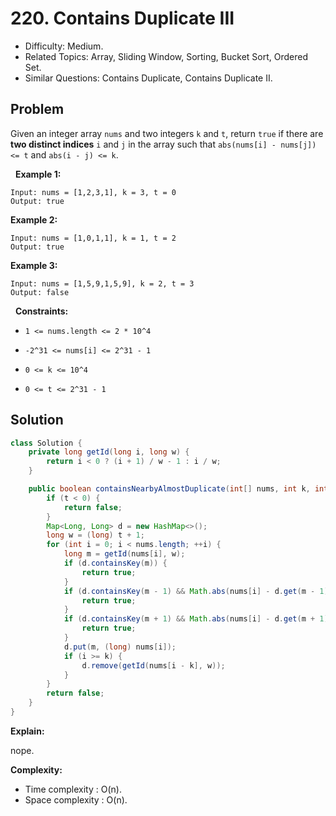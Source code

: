 # 220. Contains Duplicate III

- Difficulty: Medium.
- Related Topics: Array, Sliding Window, Sorting, Bucket Sort, Ordered Set.
- Similar Questions: Contains Duplicate, Contains Duplicate II.

## Problem

Given an integer array ```nums``` and two integers ```k``` and ```t```, return ```true``` if there are **two distinct indices** ```i``` and ```j``` in the array such that ```abs(nums[i] - nums[j]) <= t``` and ```abs(i - j) <= k```.

 
**Example 1:**
```
Input: nums = [1,2,3,1], k = 3, t = 0
Output: true
```

**Example 2:**
```
Input: nums = [1,0,1,1], k = 1, t = 2
Output: true
```

**Example 3:**
```
Input: nums = [1,5,9,1,5,9], k = 2, t = 3
Output: false
```
 
**Constraints:**


	
- ```1 <= nums.length <= 2 * 10^4```
	
- ```-2^31 <= nums[i] <= 2^31 - 1```
	
- ```0 <= k <= 10^4```
	
- ```0 <= t <= 2^31 - 1```



## Solution

```java
class Solution {
    private long getId(long i, long w) {
        return i < 0 ? (i + 1) / w - 1 : i / w;
    }

    public boolean containsNearbyAlmostDuplicate(int[] nums, int k, int t) {
        if (t < 0) {
            return false;
        }
        Map<Long, Long> d = new HashMap<>();
        long w = (long) t + 1;
        for (int i = 0; i < nums.length; ++i) {
            long m = getId(nums[i], w);
            if (d.containsKey(m)) {
                return true;
            }
            if (d.containsKey(m - 1) && Math.abs(nums[i] - d.get(m - 1)) < w) {
                return true;
            }
            if (d.containsKey(m + 1) && Math.abs(nums[i] - d.get(m + 1)) < w) {
                return true;
            }
            d.put(m, (long) nums[i]);
            if (i >= k) {
                d.remove(getId(nums[i - k], w));
            }
        }
        return false;
    }
}
```

**Explain:**

nope.

**Complexity:**

* Time complexity : O(n).
* Space complexity : O(n).
